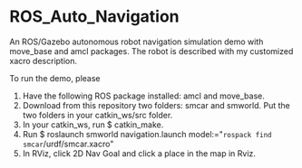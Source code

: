 # ROS_Auto_Navigation
An ROS/Gazebo autonomous robot navigation simulation demo with move_base and amcl packages. 
The robot is described with my customized xacro description.

To run the demo, please
1. Have the following ROS package installed: amcl and move_base.
2. Download from this repository two folders: smcar and smworld. Put the two folders in your catkin_ws/src folder.
3. In your catkin_ws, run $ catkin_make.
4. Run $ roslaunch smworld navigation.launch model:="`rospack find smcar`/urdf/smcar.xacro"
5. In RViz, click 2D Nav Goal and click a place in the map in Rviz.

